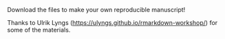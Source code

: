 Download the files to make your own reproducible manuscript!

Thanks to Ulrik Lyngs (https://ulyngs.github.io/rmarkdown-workshop/)
for some of the materials.